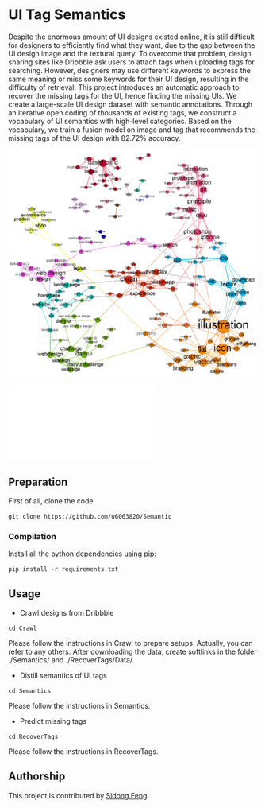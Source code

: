 # UI Tag Semantics

Despite the enormous amount of UI designs existed online, it is still difficult for designers to efficiently find what they want, due to the gap between the UI design image and the textural query. To overcome that problem, design sharing sites like Dribbble ask users to attach tags when uploading tags for searching. However, designers may use different keywords to express the same meaning or miss some keywords for their UI design, resulting in the difficulty of retrieval. This project introduces an automatic approach to recover the missing tags for the UI, hence finding the missing UIs. We create a large-scale UI design dataset with semantic annotations. Through an iterative open coding of thousands of existing tags, we construct a vocabulary of UI semantics with high-level categories. Based on the vocabulary, we train a fusion model on image and tag that recommends the missing tags of the UI design with 82.72% accuracy. 

<div style="color:#0000FF" align="center">
<img src="figures/UItags.png" scale="0.1"/> 
</div>

![UI-related tags association graph](/figures/communitydetection.pdf)

## Preparation

First of all, clone the code
```
git clone https://github.com/u6063820/Semantic
```

### Compilation

Install all the python dependencies using pip:
```
pip install -r requirements.txt
```

## Usage

* Crawl designs from Dribbble
```
cd Crawl
```
Please follow the instructions in Crawl to prepare setups. Actually, you can refer to any others. After downloading the data, create softlinks in the folder ./Semantics/ and ./RecoverTags/Data/.

* Distill semantics of UI tags
```
cd Semantics
```
Please follow the instructions in Semantics.

* Predict missing tags
```
cd RecoverTags
```
Please follow the instructions in RecoverTags.

## Authorship

This project is contributed by [Sidong Feng](https://github.com/u6063820).

<!-- ## License

TODO: Write license -->